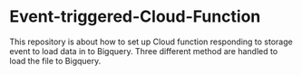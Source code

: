 # Event-triggered-Cloud-Function
This repository is about how to set up Cloud function responding to storage event to load data in to Bigquery.
Three different method are handled to load the file to Bigquery.
